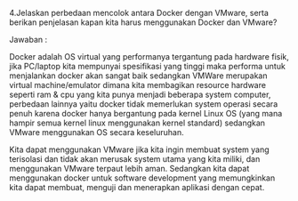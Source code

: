 4.Jelaskan perbedaan mencolok antara Docker dengan VMware, serta berikan penjelasan kapan kita harus menggunakan Docker dan VMware?

Jawaban :

Docker adalah OS virtual yang performanya tergantung pada hardware fisik, jika PC/laptop kita mempunyai spesifikasi yang tinggi maka performa untuk menjalankan docker akan 
sangat baik sedangkan VMWare merupakan virtual machine/emulator dimana kita membagikan resource hardware seperti ram & cpu yang kita punya menjadi beberapa system computer, 
perbedaan lainnya yaitu docker tidak memerlukan system operasi secara penuh karena docker hanya bergantung pada kernel Linux OS (yang mana hampir semua kernel linux 
menggunakan kernel standard) sedangkan VMware menggunakan OS secara keseluruhan.

Kita dapat menggunakan VMware jika kita ingin membuat system yang terisolasi dan tidak akan merusak system utama yang kita miliki, dan menggunakan VMware terpaut lebih aman.
Sedangkan kita dapat menggunakan docker untuk software development yang memungkinkan kita dapat membuat, menguji dan menerapkan aplikasi dengan cepat. 
